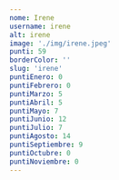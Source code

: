 ```yaml
---
nome: Irene
username: irene
alt: irene
image: './img/irene.jpeg'
punti: 59
borderColor: ''
slug: 'irene'
puntiEnero: 0
puntiFebrero: 0
puntiMarzo: 5
puntiAbril: 5
puntiMayo: 7
puntiJunio: 12
puntiJulio: 7
puntiAgosto: 14
puntiSeptiembre: 9
puntiOctubre: 0
puntiNoviembre: 0
---
```

